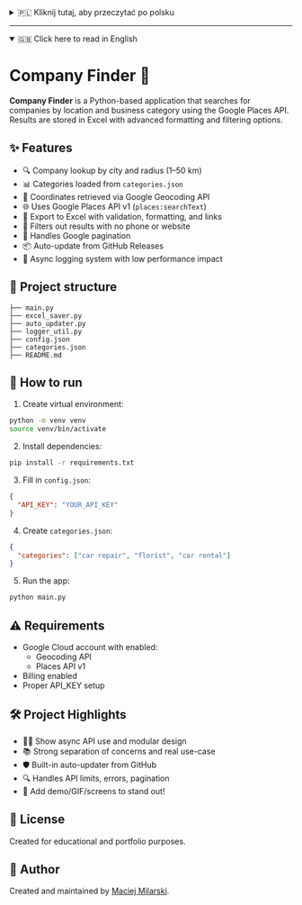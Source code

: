 <details>
<summary>🇵🇱 Kliknij tutaj, aby przeczytać po polsku</summary>

# Szukajka Firm 📍

**Szukajka Firm** to aplikacja w Pythonie umożliwiająca wyszukiwanie firm w oparciu o lokalizację i frazy branżowe przy użyciu Google Places API. Dane są zbierane w czasie rzeczywistym i zapisywane do pliku Excel z dodatkowymi opcjami filtrowania i formatowania.

## ✨ Główne funkcje

- 🔍 Wyszukiwanie firm w zadanym mieście i promieniu (1–50 km)
- 📊 Kategorie fraz wczytywane z pliku `categories.json`
- 📌 Współrzędne miasta pobierane z Google Geocoding API
- 🌐 Dane pobierane z Google Places API v1 (`places:searchText`)
- 🧾 Eksport danych do Excela z obsługą formatowania, walidacji i linków
- 🧐 Automatyczne filtrowanie firm bez strony www i numeru telefonu
- 🔁 Obsługa paginacji Google API
- 📦 System automatycznej aktualizacji aplikacji z GitHub Releases
- 🩵 Asynchroniczne logowanie do pliku (minimalny wpływ na wydajność)

## 🏧 Struktura projektu

```
├── main.py                # Główna aplikacja (uruchamiana przez użytkownika)
├── excel_saver.py         # Zapis do Excela z walidacją i formatowaniem
├── auto_updater.py        # Obsługa automatycznej aktualizacji
├── logger_util.py         # Asynchroniczny logger z osobnym wątkiem
├── config.json            # Plik konfiguracyjny z kluczem API
├── categories.json        # Lista kategorii do wyszukiwania
├── README.md              # Ten plik 😎
```

## 🚀 Jak uruchomić?

1. Utwórz środowisko virtualne:
```bash
python -m venv venv
source venv/bin/activate  # lub venv\Scripts\activate w Windows
```

2. Zainstaluj zależności:
```bash
pip install -r requirements.txt
```

3. Uzupełnij `config.json`:
```json
{
  "API_KEY": "TU_WSTAW_SWÓJ_KLUCZ_API"
}
```

4. Dodaj frazy do `categories.json`:
```json
{
  "categories": ["mechanik samochodowy", "kwiaciarnia", "wynajem aut"]
}
```

5. Uruchom program:
```bash
python main.py
```

## ⚠️ Wymagania

- Konto Google Cloud z aktywnymi API:
  - Geocoding API
  - Places API v1
- Aktywny billing
- Skonfigurowany API_KEY

## 🛠 Cechy projektu

- 👨‍💻 Asynchroniczne API + integracja z Google Cloud
- 📚 Podział na moduły, czyste logowanie, realny use-case
- 🛡 Automatyczne aktualizacje
- 🧐 Obsługa limitów, błędów 429, 502
- 🔗 Można dodać demo (GIF, wideo, screeny Excela)

## 📄 Licencja

Projekt do celów edukacyjnych i portfolio. Nie przeznaczony do użytku komercyjnego.

## 🧠 Autor

Projekt stworzony przez [Maciej Milarski](https://www.linkedin.com/in/mmilarski/).

</details>

---

<details open>
<summary>🇬🇧 Click here to read in English</summary>

# Company Finder 📍

**Company Finder** is a Python-based application that searches for companies by location and business category using the Google Places API. Results are stored in Excel with advanced formatting and filtering options.

## ✨ Features

- 🔍 Company lookup by city and radius (1–50 km)
- 📊 Categories loaded from `categories.json`
- 📌 Coordinates retrieved via Google Geocoding API
- 🌐 Uses Google Places API v1 (`places:searchText`)
- 🧾 Export to Excel with validation, formatting, and links
- 🧐 Filters out results with no phone or website
- 🔁 Handles Google pagination
- 📦 Auto-update from GitHub Releases
- 🩵 Async logging system with low performance impact

## 🏧 Project structure

```
├── main.py
├── excel_saver.py
├── auto_updater.py
├── logger_util.py
├── config.json
├── categories.json
├── README.md
```

## 🚀 How to run

1. Create virtual environment:
```bash
python -m venv venv
source venv/bin/activate
```

2. Install dependencies:
```bash
pip install -r requirements.txt
```

3. Fill in `config.json`:
```json
{
  "API_KEY": "YOUR_API_KEY"
}
```

4. Create `categories.json`:
```json
{
  "categories": ["car repair", "florist", "car rental"]
}
```

5. Run the app:
```bash
python main.py
```

## ⚠️ Requirements

- Google Cloud account with enabled:
  - Geocoding API
  - Places API v1
- Billing enabled
- Proper API_KEY setup

## 🛠 Project Highlights

- 👨‍💻 Show async API use and modular design
- 📚 Strong separation of concerns and real use-case
- 🛡 Built-in auto-updater from GitHub
- 🔍 Handles API limits, errors, pagination
- 🎥 Add demo/GIF/screens to stand out!

## 📄 License

Created for educational and portfolio purposes.

## 🧠 Author

Created and maintained by [Maciej Milarski](https://www.linkedin.com/in/mmilarski/).

</details>


